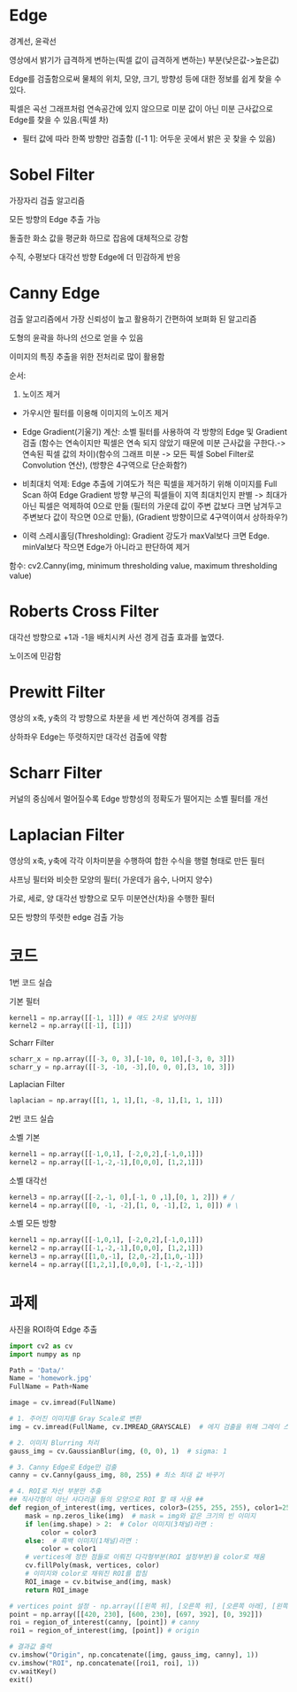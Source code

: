 # Edge

경계선, 윤곽선

영상에서 밝기가 급격하게 변하는(픽셀 값이 급격하게 변하는) 부분(낮은값->높은값)

Edge를 검출함으로써 물체의 위치, 모양, 크기, 방향성 등에 대한 정보를 쉽게 찾을 수 있다.

픽셀은 곡선 그래프처럼 연속공간에 있지 않으므로 미분 값이 아닌 미분 근사값으로 Edge를 찾을 수 있음.(픽셀 차)

- 필터 값에 따라 한쪽 방향만 검출함 ([-1 1]: 어두운 곳에서 밝은 곳 찾을 수 있음)

# Sobel Filter

가장자리 검출 알고리즘

모든 방향의 Edge 추출 가능

돌출한 화소 값을 평균화 하므로 잡음에 대체적으로 강함

수직, 수평보다 대각선 방향 Edge에 더 민감하게 반응

# Canny Edge

검출 알고리즘에서 가장 신뢰성이 높고 활용하기 간편하여 보펴화 된 알고리즘

도형의 윤곽을 하나의 선으로 얻을 수 있음

이미지의 특징 추출을 위한 전처리로 많이 활용함

순서:

1. 노이즈 제거
- 가우시안 필터를 이용해 이미지의 노이즈 제거

- Edge Gradient(기울기) 계산: 소벨 필터를 사용하여 각 방향의 Edge 및 Gradient 검출 (함수는 연속이지만 픽셀은 연속 되지 않았기 때문에 미분 근사값을 구한다.-> 연속된 픽셀 값의 차이)(함수의 그래프 미분 -> 모든 픽셀 Sobel Filter로 Convolution 연산), (방향은 4구역으로 단순화함?)

- 비최대치 억제: Edge 추출에 기여도가 적은 픽셀을 제거하기 위해 이미지를 Full Scan 하여 Edge Gradient 방향 부근의 픽셀들이 지역 최대치인지 판별 -> 최대가 아닌 픽셀은 억제하여 0으로 만듦 (필터의 가운데 값이 주변 값보다 크면 남겨두고 주변보다 값이 작으면 0으로 만듦), (Gradient 방향이므로 4구역이여서 상하좌우?)

- 이력 스레시홀딩(Thresholding): Gradient 강도가 maxVal보다 크면 Edge. minVal보다 작으면 Edge가 아니라고 판단하여 제거


함수: cv2.Canny(img, minimum thresholding value, maximum thresholding value)

# Roberts Cross Filter

대각선 방향으로 +1과 -1을 배치시켜 사선 경게 검출 효과를 높였다.

노이즈에 민감함

# Prewitt Filter

영상의 x축, y축의 각 방향으로 차분을 세 번 계산하여 경계를 검출

상하좌우 Edge는 뚜렷하지만 대각선 검출에 약함

# Scharr Filter

커널의 중심에서 멀어질수록 Edge 방향성의 정확도가 떨어지는 소벨 필터를 개선

# Laplacian Filter 

영상의 x축, y축에 각각 이차미분을 수행하여 합한 수식을 행렬 형태로 만든 필터

샤프닝 필터와 비슷한 모양의 필터( 가운데가 음수, 나머지 양수)

가로, 세로, 양 대각선 방향으로 모두 미분연산(차)을 수행한 필터

모든 방향의 뚜렷한 edge 검출 가능

# 코드

1번 코드 실습

기본 필터
```python
kernel1 = np.array([[-1, 1]]) # 얘도 2차로 넣어야됨
kernel2 = np.array([[-1], [1]])
```

Scharr Filter
```python
scharr_x = np.array([[-3, 0, 3],[-10, 0, 10],[-3, 0, 3]])
scharr_y = np.array([[-3, -10, -3],[0, 0, 0],[3, 10, 3]])
```

Laplacian Filter
```python
laplacian = np.array([[1, 1, 1],[1, -8, 1],[1, 1, 1]])
```

2번 코드 실습

소벨 기본
```python
kernel1 = np.array([[-1,0,1], [-2,0,2],[-1,0,1]])
kernel2 = np.array([[-1,-2,-1],[0,0,0], [1,2,1]])
```

소벨 대각선
```python
kernel3 = np.array([[-2,-1, 0],[-1, 0 ,1],[0, 1, 2]]) # /
kernel4 = np.array([[0, -1, -2],[1, 0, -1],[2, 1, 0]]) # \
```

소벨 모든 방향
```python
kernel1 = np.array([[-1,0,1], [-2,0,2],[-1,0,1]])
kernel2 = np.array([[-1,-2,-1],[0,0,0], [1,2,1]])
kernel3 = np.array([[1,0,-1], [2,0,-2],[1,0,-1]])
kernel4 = np.array([[1,2,1],[0,0,0], [-1,-2,-1]])
```

# 과제

사진을 ROI하여 Edge 추출
```python
import cv2 as cv
import numpy as np

Path = 'Data/'
Name = 'homework.jpg'
FullName = Path+Name

image = cv.imread(FullName)

# 1. 주어진 이미지를 Gray Scale로 변환
img = cv.imread(FullName, cv.IMREAD_GRAYSCALE)  # 에지 검출을 위해 그레이 스케일로 바꿈

# 2. 이미지 Blurring 처리
gauss_img = cv.GaussianBlur(img, (0, 0), 1)  # sigma: 1

# 3. Canny Edge로 Edge만 검출
canny = cv.Canny(gauss_img, 80, 255) # 최소 최대 값 바꾸기

# 4. ROI로 차선 부분만 추출
## 직사각형이 아닌 사다리꼴 등의 모양으로 ROI 할 때 사용 ##
def region_of_interest(img, vertices, color3=(255, 255, 255), color1=255):  # ROI 셋팅
    mask = np.zeros_like(img)  # mask = img와 같은 크기의 빈 이미지
    if len(img.shape) > 2:  # Color 이미지(3채널)라면 :
        color = color3
    else:  # 흑백 이미지(1채널)라면 :
        color = color1
    # vertices에 정한 점들로 이뤄진 다각형부분(ROI 설정부분)을 color로 채움
    cv.fillPoly(mask, vertices, color)
    # 이미지와 color로 채워진 ROI를 합침
    ROI_image = cv.bitwise_and(img, mask)
    return ROI_image

# vertices point 설정 - np.array([[왼쪽 위], [오른쪽 위], [오른쪽 아래], [왼쪽 아래]])
point = np.array([[420, 230], [600, 230], [697, 392], [0, 392]])
roi = region_of_interest(canny, [point]) # canny
roi1 = region_of_interest(img, [point]) # origin

# 결과값 출력
cv.imshow("Origin", np.concatenate([img, gauss_img, canny], 1))
cv.imshow("ROI", np.concatenate([roi1, roi], 1))
cv.waitKey()
exit()
```
